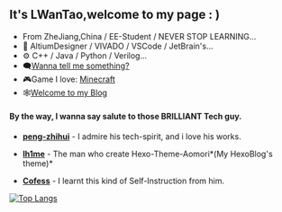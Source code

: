 ## It's LWanTao,welcome to my page : )

* From ZheJiang,China / EE-Student / NEVER STOP LEARNING...
* 🔧 AltiumDesigner / VIVADO / VSCode / JetBrain's...
* ⚙ C++ / Java / Python / Verilog...
* 🗨[Wanna tell me something?](https://github.com/LWanTao/LWanTao/issues)
* 🎮Game I love: [Minecraft](https://www.minecraft.net)
* 🕸[Welcome to my Blog](https://blog.vantao/)


#### By the way, I wanna say salute to those **BRILLIANT** Tech guy.

* **[peng-zhihui](https://github.com/peng-zhihui)** - I admire his tech-spirit, and i love his works.

* **[lh1me](https://github.com/lh1me)** - The man who create Hexo-Theme-Aomori*(My HexoBlog's theme)*

* **[Cofess](https://github.com/cofess)** - I learnt this kind of Self-Instruction from him.

[![Top Langs](https://github-readme-stats.vercel.app/api/top-langs/?username=LWanTao&layout=compact&hide=Makefile,CMake,Tcl,Batchfile)](https://github.com/anuraghazra/github-readme-stats)
